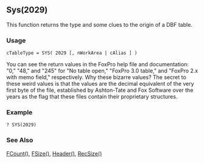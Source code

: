 ## Sys(2029)

This function returns the type and some clues to the origin of a DBF table.

### Usage

```foxpro
cTableType = SYS( 2029 [, nWorkArea | cAlias ] )
```

You can see the return values in the FoxPro help file and documentation: "0," "48," and "245" for "No table open," "FoxPro 3.0 table," and "FoxPro 2.x with memo field," respectively. Why these bizarre values? The secret to these weird values is that the values are the decimal equivalent of the very first byte of the file, established by Ashton-Tate and Fox Software over the years as the flag that these files contain their proprietary structures.

### Example

```foxpro
? SYS(2029)
```
### See Also

[FCount()](s4g076.md), [FSize()](s4g076.md), [Header()](s4g195.md), [RecSize()](s4g082.md)